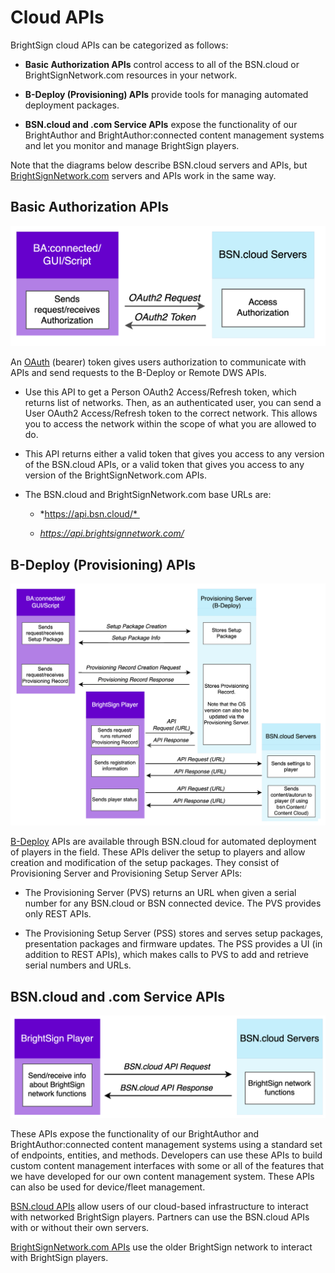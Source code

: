 # Cloud APIs

BrightSign cloud APIs can be categorized as follows:

*   **Basic Authorization APIs** control access to all of the BSN.cloud or BrightSignNetwork.com resources in your network.
    
*   **B-Deploy (Provisioning) APIs** provide tools for managing automated deployment packages.
    
*   **BSN.cloud and .com Service APIs** expose the functionality of our BrightAuthor and BrightAuthor:connected content management systems and let you monitor and manage BrightSign players.
    

Note that the diagrams below describe BSN.cloud servers and APIs, but [BrightSignNetwork.com](http://BrightSignNetwork.com) servers and APIs work in the same way.

## Basic Authorization APIs

![AccessAPIs.png](./attachments/AccessAPIs.png)

An [OAuth](./cloud-apis/bsncloud-main-apis/main-rest-http-api-version-202206.md) (bearer) token gives users authorization to communicate with APIs and send requests to the B-Deploy or Remote DWS APIs.

*   Use this API to get a Person OAuth2 Access/Refresh token, which returns list of networks. Then, as an authenticated user, you can send a User OAuth2 Access/Refresh token to the correct network. This allows you to access the network within the scope of what you are allowed to do. 
    
*   This API returns either a valid token that gives you access to any version of the BSN.cloud APIs, or a valid token that gives you access to any version of the BrightSignNetwork.com APIs.
    
*   The BSN.cloud and BrightSignNetwork.com base URLs are:
    
    *   *https://api.bsn.cloud/* 
        
    *   *https://api.brightsignnetwork.com/*
        

## B-Deploy (Provisioning) APIs

![SetupAPIs.png](./attachments/SetupAPIs.png)

[B-Deploy](https://brightsign.atlassian.net/wiki/spaces/DOC/pages/378831792/B-Deploy+Device+Provisioning) APIs are available through BSN.cloud for automated deployment of players in the field. These APIs deliver the setup to players and allow creation and modification of the setup packages. They consist of Provisioning Server and Provisioning Setup Server APIs:

*   The Provisioning Server (PVS) returns an URL when given a serial number for any BSN.cloud or BSN connected device. The PVS provides only REST APIs.
    
*   The Provisioning Setup Server (PSS) stores and serves setup packages, presentation packages and firmware updates. The PSS provides a UI (in addition to REST APIs), which makes calls to PVS to add and retrieve serial numbers and URLs. 
    

## BSN.cloud and .com Service APIs

![ServiceAPIs copy.png](./attachments/ServiceAPIs%20copy.png)

These APIs expose the functionality of our BrightAuthor and BrightAuthor:connected content management systems using a standard set of endpoints, entities, and methods. Developers can use these APIs to build custom content management interfaces with some or all of the features that we have developed for our own content management system. These APIs can also be used for device/fleet management.

[BSN.cloud APIs](./cloud-apis/bsncloud-main-apis.md) allow users of our cloud-based infrastructure to interact with networked BrightSign players. Partners can use the BSN.cloud APIs with or without their own servers. 

[BrightSignNetwork.com APIs](./cloud-apis/bsncom-main-apis.md) use the older BrightSign network to interact with BrightSign players.